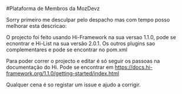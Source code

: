#Plataforma de Membros da MozDevz

Sorry primeiro me desculpar pelo despacho mas com tempo posso melhorar esta descricao:


O projecto foi feito usando Hi-Framework na sua versao 1.1.0, pode se ecnontrar e Hi-List na sua versão 2.0.1. Os outros plugins sao complementares e pode se encontrar no pom.xml

Para poder correr o projecto e editar é só seguir os passoas na documentação do Hi. Pode se encontrar em https://docs.hi-framework.org/1.1.0/getting-started/index.html

Qualquer cena é so registar um issue e ajudo a corrigir. 

